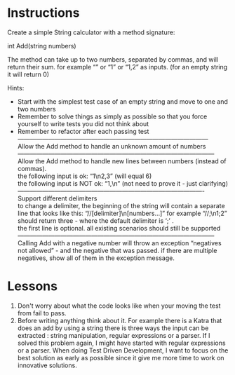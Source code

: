 # Instructions

Create a simple String calculator with a method signature:

int Add(string numbers)

The method can take up to two numbers, separated by commas, and will 
return their sum. for example “” or “1” or “1,2” as inputs.
(for an empty string it will return 0)

Hints:
- Start with the simplest test case of an empty string and move to one and two numbers
- Remember to solve things as simply as possible so that you force yourself to write tests you did not think about
- Remember to refactor after each passing test<br>
  ———————————————————————————————<br>
  Allow the Add method to handle an unknown amount of numbers<br>
  ————————————————————————————————<br>
  Allow the Add method to handle new lines between numbers (instead of commas).<br>
  the following input is ok: “1\n2,3” (will equal 6)<br>
  the following input is NOT ok: “1,\n” (not need to prove it - just clarifying)<br>
  ——————————————————————————————-<br>
  Support different delimiters<br>
  to change a delimiter, the beginning of the string will contain a separate line that looks like this: “//[delimiter]\n[numbers…]” for example “//;\n1;2” should return three - where the default delimiter is ‘;’ .<br>
  the first line is optional. all existing scenarios should still be supported
  ————————————————————————————————<br>
  Calling Add with a negative number will throw an exception “negatives not allowed” - and the negative that was passed.
  if there are multiple negatives, show all of them in the exception message.

# Lessons 

1. Don't worry about what the code looks like when your moving the test from fail to pass.  
2. Before writing anything think about it.  For example there is a Katra that does an add by using a string 
there is three ways the input can be extracted : string manipulation, regular expressions or a parser. If I solved this problem again, I might have  started with regular expressions or a parser.     When doing Test Driven Development, I want to focus on the best solution as early as possible since it give me more time to work on innovative solutions.
